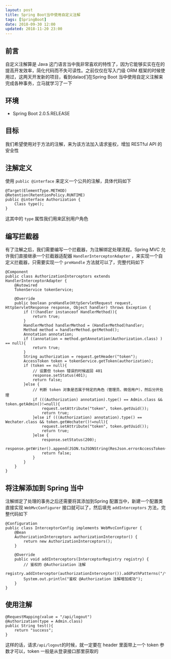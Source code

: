 ```yaml
---
layout: post
title: Spring Boot当中使用自定义注解
tags: [SpringBoot]
date: 2018-09-30 12:00
updated: 2018-11-20 23:00
---
```

## 前言
自定义注解算是 Java 这门语言当中我非常喜欢的特性了，因为它能够实实在在的提高开发效率，简化代码而不失可读性。之前仅仅在写入门级 ORM 框架的时候使用过，这两天开发新的项目，看到dalao们在Spring Boot 当中使用自定义注解来完成各种事务，立马就学习了一下

## 环境
 - Spring Boot 2.0.5.RELEASE

## 目标
我们希望使用对于方法的注解，来为该方法加入请求鉴权，增加 RESTful API 的安全性

## 注解定义
使用 `public @interface` 来定义一个公共的注解，具体代码如下

    @Target(ElementType.METHOD)
    @Retention(RetentionPolicy.RUNTIME)
    public @interface Authorization {
        Class type();
    }

这其中的 `type` 属性我们用来区别用户角色

## 编写拦截器
有了注解之后，我们需要编写一个拦截器，为注解绑定处理流程。Spring MVC 允许我们直接继承一个拦截器适配器 `HandlerInterceptorAdapter` ，来实现一个自定义拦截器，只需要实现一个 `preHandle` 方法就可以了，完整代码如下

    @Component
    public class AuthorizationInterceptors extends HandlerInterceptorAdapter {
        @Autowired
        TokenService tokenService;
    
        @Override
        public boolean preHandle(HttpServletRequest request, HttpServletResponse response, Object handler) throws Exception {
            if (!(handler instanceof HandlerMethod)){
                return true;
            }
            HandlerMethod handlerMethod = (HandlerMethod)handler;
            Method method = handlerMethod.getMethod();
            Annotation annotation;
            if ((annotation = method.getAnnotation(Authorization.class) ) == null){
                return true;
            }
            String authorization = request.getHeader("token");
            AccessToken token = tokenService.getToken(authorization);
            if (token == null){
                // 设置但 token 错误的时候返回 401
                response.setStatus(401);
                return false;
            }else {
                // 判断 token 对象是否属于特定的角色（管理员、微信用户），然后分开处理
                if (((Authorization) annotation).type() == Admin.class && token.getAdmin()!=null){
                    request.setAttribute("token", token.getUuid());
                    return true;
                }else if (((Authorization) annotation).type() == Wechater.class && token.getWechater()!=null){
                    request.setAttribute("token", token.getUuid());
                    return true;
                }else {
                    response.setStatus(200);
                    response.getWriter().append(JSON.toJSONString(ResJson.errorAccessToken()));
                    return false;
                }
            }
        }
    }

## 将注解添加到 Spring 当中
注解绑定了处理的事务之后还需要将其添加到Spring 配置当中，新建一个配置类直接实现 `WebMvcConfigurer` 接口就可以了，然后填充 `addInterceptors` 方法，完整代码如下

    @Configuration
    public class InterceptorConfig implements WebMvcConfigurer {
        @Bean
        AuthorizationInterceptors authorizationInterceptor() {
            return new AuthorizationInterceptors();
        }
        
        @Override
        public void addInterceptors(InterceptorRegistry registry) {
            // 鉴权的 @Authorization 注解
            registry.addInterceptor(authorizationInterceptor()).addPathPatterns("/**");
            System.out.println("鉴权 @Authorization 注解增加成功");
        }
    }

## 使用注解

    @RequestMapping(value = "/api/logout")
    @Authorization(type = Admin.class)
    public String test(){
        return "success";
    }

这样的话，请求`/api/logout`的时候，就一定要在 header 里面带上一个 token 参数才可以，token 一般是从登录接口那里获取的
